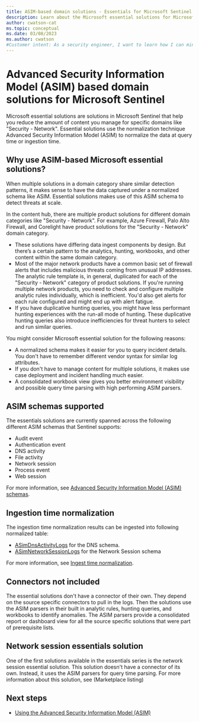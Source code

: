```yaml
---
title: ASIM-based domain solutions - Essentials for Microsoft Sentinel
description: Learn about the Microsoft essential solutions for Microsoft Sentinel that span across different ASIM schemas like networks, DNS, and web sessions.
author: cwatson-cat
ms.topic: conceptual
ms.date: 03/08/2023
ms.author: cwatson
#Customer intent: As a security engineer, I want to learn how I can minimize the amount of solution content I have to deploy and manage by using Microsoft essential solutions for Microsoft Sentinel.
---
```


# Advanced Security Information Model (ASIM) based domain solutions for Microsoft Sentinel

Microsoft essential solutions are solutions in Microsoft Sentinel that help you reduce the amount of content you manage for specific domains like "Security - Network". Essential solutions use the normalization technique Advanced Security Information Model (ASIM) to normalize the data at query time or ingestion time.

## Why use ASIM-based Microsoft essential solutions?

When multiple solutions in a domain category share similar detection patterns, it makes sense to have the data captured under a normalized schema like ASIM. Essential solutions makes use of this ASIM schema to detect threats at scale.

In the content hub, there are multiple product solutions for different domain categories like "Security - Network". For example, Azure Firewall, Palo Alto Firewall, and Corelight have product solutions for the "Security - Network" domain category.

- These solutions have differing data ingest components by design. But there’s a certain pattern to the analytics, hunting, workbooks, and other content within the same domain category.
- Most of the major network products have a common basic set of firewall alerts that includes malicious threats coming from unusual IP addresses. The analytic rule template is, in general, duplicated for each of the "Security - Network" category of product solutions. If you're running multiple network products, you need to check and configure multiple analytic rules individually, which is inefficient. You'd also get alerts for each rule configured and might end up with alert fatigue.
- If you have duplicative hunting queries, you might have less performant hunting experiences with the run-all mode of hunting. These duplicative hunting queries also introduce inefficiencies for threat hunters to select and run similar queries.

You might consider Microsoft essential solution for the following reasons:

- A normalized schema makes it easier for you to query incident details. You don't have to remember different vendor syntax for similar log attributes.
- If you don't have to manage content for multiple solutions, it makes use case deployment and incident handling much easier.
- A consolidated workbook view gives you better environment visibility and possible query time parsing with high performing ASIM parsers.

## ASIM schemas supported

The essentials solutions are currently spanned across the following different ASIM schemas that Sentinel supports:

- Audit event
- Authentication event
- DNS activity
- File activity
- Network session
- Process event
- Web session

For more information, see [Advanced Security Information Model (ASIM) schemas](/azure/sentinel/normalization-about-schemas).

## Ingestion time normalization

The ingestion time normalization results can be ingested into following normalized table:

- [ASimDnsActivityLogs](/azure/azure-monitor/reference/tables/asimdnsactivitylogs) for the DNS schema.
- [ASimNetworkSessionLogs](/azure/azure-monitor/reference/tables/asimnetworksessionlogs) for the Network Session schema

For more information, see [Ingest time normalization](/azure/sentinel/normalization-ingest-time).

## Connectors not included

The essential solutions don't have a connector of their own. They depend on the source specific connectors to pull in the logs. Then the solutions use the ASIM parsers in their built in analytic rules, hunting queries, and workbooks to identify anomalies. The ASIM parsers provide a consolidated report or dashboard view for all the source specific solutions that were part of prerequisite lists.

## Network session essentials solution

One of the first solutions available in the essentials series is the network session essential solution. This solution doesn't have a connector of its own. Instead, it uses the ASIM parsers for query time parsing. For more information about this solution, see (Marketplace listing)

## Next steps

- [Using the Advanced Security Information Model (ASIM)](/azure/sentinel/normalization-about-parsers)